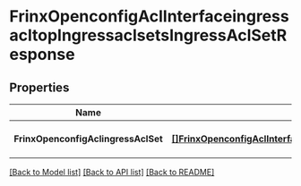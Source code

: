 # FrinxOpenconfigAclInterfaceingressacltopIngressaclsetsIngressAclSetResponse

## Properties
Name | Type | Description | Notes
------------ | ------------- | ------------- | -------------
**FrinxOpenconfigAclingressAclSet** | [**[]FrinxOpenconfigAclInterfaceingressacltopIngressaclsetsIngressAclSet**](frinx.openconfig.acl.interfaceingressacltop.ingressaclsets.IngressAclSet.md) |  | [optional] [default to null]

[[Back to Model list]](../README.md#documentation-for-models) [[Back to API list]](../README.md#documentation-for-api-endpoints) [[Back to README]](../README.md)



